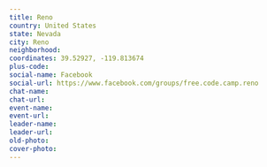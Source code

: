 ```yaml
---
title: Reno
country: United States
state: Nevada
city: Reno
neighborhood: 
coordinates: 39.52927, -119.813674
plus-code:
social-name: Facebook
social-url: https://www.facebook.com/groups/free.code.camp.reno
chat-name:
chat-url:
event-name:
event-url:
leader-name:
leader-url:
old-photo: 
cover-photo:
---
```

